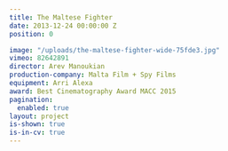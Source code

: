 ```yaml
---
title: The Maltese Fighter
date: 2013-12-24 00:00:00 Z
position: 0

image: "/uploads/the-maltese-fighter-wide-75fde3.jpg"
vimeo: 82642891
director: Arev Manoukian
production-company: Malta Film + Spy Films
equipment: Arri Alexa
award: Best Cinematography Award MACC 2015
pagination:
  enabled: true
layout: project
is-shown: true
is-in-cv: true
---
```


